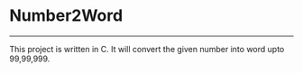 # Number2Word
-------------

This project is written in C. It will convert the given number into word upto 99,99,999.